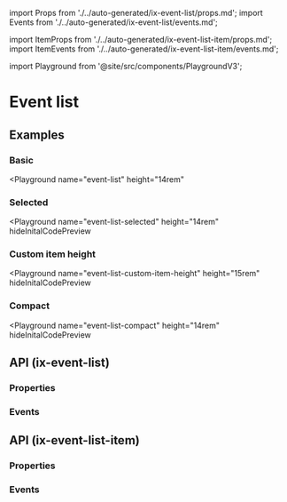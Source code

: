 import Props from './../auto-generated/ix-event-list/props.md';
import Events from './../auto-generated/ix-event-list/events.md';

import ItemProps from './../auto-generated/ix-event-list-item/props.md';
import ItemEvents from './../auto-generated/ix-event-list-item/events.md';

import Playground from '@site/src/components/PlaygroundV3';

# Event list

## Examples

### Basic

<Playground
  name="event-list" 
  height="14rem"
  >
</Playground>

### Selected

<Playground
  name="event-list-selected" 
  height="14rem"
  hideInitalCodePreview
  >
</Playground>

### Custom item height

<Playground
  name="event-list-custom-item-height" 
  height="15rem"
  hideInitalCodePreview
  >
</Playground>

### Compact

<Playground
  name="event-list-compact" 
  height="14rem"
  hideInitalCodePreview
  >
</Playground>

## API (ix-event-list)

### Properties

<Props />

### Events

<Events />

## API (ix-event-list-item)

### Properties

<ItemProps />

### Events

<ItemEvents />
